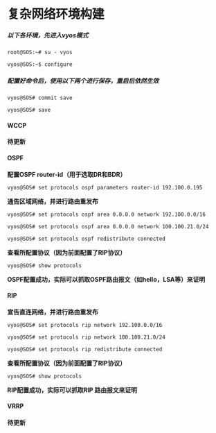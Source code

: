 # 复杂网络环境构建

##### **以下各环境，先进入vyos模式**

```
root@SOS:~# su - vyos

vyos@SOS:~$ configure
```

##### 配置好命令后，使用以下两个进行保存，重启后依然生效

```
vyos@SOS# commit save

vyos@SOS# save
```

#### WCCP

**待更新**

#### OSPF

**配置OSPF router-id（用于选取DR和BDR）**

`vyos@SOS# set protocols ospf parameters router-id 192.100.0.195`

**通告区域网络，并进行路由重发布**

```
vyos@SOS# set protocols ospf area 0.0.0.0 network 192.100.0.0/16

vyos@SOS# set protocols ospf area 0.0.0.0 network 100.100.21.0/24

vyos@SOS# set protocols ospf redistribute connected
```

**查看所配置协议（因为前面配置了RIP协议）**

`vyos@SOS# show protocols`

**OSPF配置成功，实际可以抓取OSPF路由报文（如hello，LSA等）来证明**

#### RIP

**宣告直连网络，并进行路由重发布**

```
vyos@SOS# set protocols rip network 192.100.0.0/16

vyos@SOS# set protocols rip network 100.100.21.0/24

vyos@SOS# set protocols rip redistribute connected
```

**查看所配置协议（因为前面配置了RIP协议）**

`vyos@SOS# show protocols`

**RIP配置成功，实际可以抓取RIP 路由报文来证明**

#### VRRP

**待更新**

